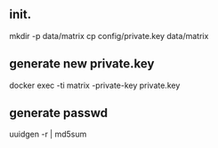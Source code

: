 ## init.

mkdir -p data/matrix
cp config/private.key data/matrix

## generate new private.key

docker exec -ti matrix -private-key private.key

## generate passwd

uuidgen -r | md5sum